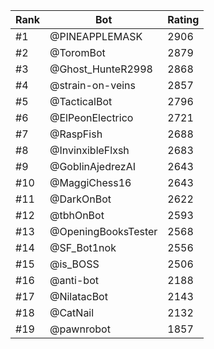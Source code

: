 Rank|Bot|Rating
---|---|---
#1|@PINEAPPLEMASK|2906
#2|@ToromBot|2879
#3|@Ghost_HunteR2998|2868
#4|@strain-on-veins|2857
#5|@TacticalBot|2796
#6|@ElPeonElectrico|2721
#7|@RaspFish|2688
#8|@InvinxibleFlxsh|2683
#9|@GoblinAjedrezAI|2643
#10|@MaggiChess16|2643
#11|@DarkOnBot|2622
#12|@tbhOnBot|2593
#13|@OpeningBooksTester|2568
#14|@SF_Bot1nok|2556
#15|@is_BOSS|2506
#16|@anti-bot|2188
#17|@NilatacBot|2143
#18|@CatNail|2132
#19|@pawnrobot|1857
